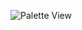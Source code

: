 ![Palette View](https://github.com/samueljames84/Public-LabVIEW-Libraries/blob/main/Reusable%20VI%20Palette.png)

